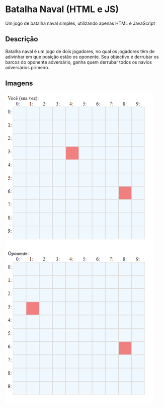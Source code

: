 # Batalha Naval (HTML e JS)
Um jogo de batalha naval simples, utilizando apenas HTML e JavaScript

<h2>Descrição</h2>
Batalha naval é um jogo de dois jogadores, no qual os jogadores têm de adivinhar em que posição estão os oponente. Seu objectivo é derrubar os barcos do oponente adversário, ganha quem derrubar todos os navios adversários primeiro.

<h2>Imagens</h2>
<img src="https://raw.githubusercontent.com/mariomamede/batalha-naval/main/Batalha%20naval.png" />
